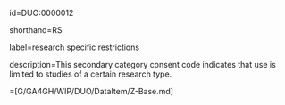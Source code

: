 id=DUO:0000012

shorthand=RS

label=research specific restrictions

description=This secondary category consent code indicates that use is limited to studies of a certain research type.

=[G/GA4GH/WIP/DUO/DataItem/Z-Base.md]
